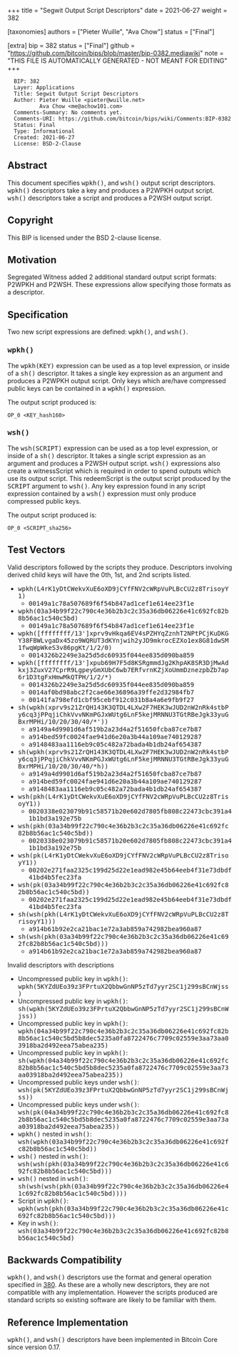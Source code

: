 
+++
title = "Segwit Output Script Descriptors"
date = 2021-06-27
weight = 382

[taxonomies]
authors = ["Pieter Wuille", "Ava Chow"]
status = ["Final"]

[extra]
bip = 382
status = ["Final"]
github = "https://github.com/bitcoin/bips/blob/master/bip-0382.mediawiki"
note = "THIS FILE IS AUTOMATICALLY GENERATED - NOT MEANT FOR EDITING"
+++

```
  BIP: 382
  Layer: Applications
  Title: Segwit Output Script Descriptors
  Author: Pieter Wuille <pieter@wuille.net>
          Ava Chow <me@achow101.com>
  Comments-Summary: No comments yet.
  Comments-URI: https://github.com/bitcoin/bips/wiki/Comments:BIP-0382
  Status: Final
  Type: Informational
  Created: 2021-06-27
  License: BSD-2-Clause
```

<h2>Abstract</h2>


This document specifies <tt>wpkh()</tt>, and <tt>wsh()</tt> output script descriptors.
<tt>wpkh()</tt> descriptors take a key and produces a P2WPKH output script.
<tt>wsh()</tt> descriptors take a script and produces a P2WSH output script.

<h2>Copyright</h2>


This BIP is licensed under the BSD 2-clause license.

<h2>Motivation</h2>


Segregated Witness added 2 additional standard output script formats: P2WPKH and P2WSH.
These expressions allow specifying those formats as a descriptor.

<h2>Specification</h2>


Two new script expressions are defined: <tt>wpkh()</tt>, and <tt>wsh()</tt>.

<h3><tt>wpkh()</tt></h3>


The <tt>wpkh(KEY)</tt> expression can be used as a top level expression, or inside of a <tt>sh()</tt> descriptor.
It takes a single key expression as an argument and produces a P2WPKH output script.
Only keys which are/have compressed public keys can be contained in a <tt>wpkh()</tt> expression.

The output script produced is:
```
OP_0 <KEY_hash160>
```

<h3><tt>wsh()</tt></h3>


The <tt>wsh(SCRIPT)</tt> expression can be used as a top level expression, or inside of a <tt>sh()</tt> descriptor.
It takes a single script expression as an argument and produces a P2WSH output script.
<tt>wsh()</tt> expressions also create a witnessScript which is required in order to spend outputs which use its output script.
This redeemScript is the output script produced by the <tt>SCRIPT</tt> argument to <tt>wsh()</tt>.
Any key expression found in any script expression contained by a <tt>wsh()</tt> expression must only produce compressed public keys.

The output script produced is:
```
OP_0 <SCRIPT_sha256>
```

<h2>Test Vectors</h2>


Valid descriptors followed by the scripts they produce. Descriptors involving derived child keys will have the 0th, 1st, and 2nd scripts listed.

*  <tt>wpkh(L4rK1yDtCWekvXuE6oXD9jCYfFNV2cWRpVuPLBcCU2z8TrisoyY1)</tt>
    *  <tt>00149a1c78a507689f6f54b847ad1cef1e614ee23f1e</tt>
*  <tt>wpkh(03a34b99f22c790c4e36b2b3c2c35a36db06226e41c692fc82b8b56ac1c540c5bd)</tt>
    *  <tt>00149a1c78a507689f6f54b847ad1cef1e614ee23f1e</tt>
*  <tt>wpkh([ffffffff/13']xprv9vHkqa6EV4sPZHYqZznhT2NPtPCjKuDKGY38FBWLvgaDx45zo9WQRUT3dKYnjwih2yJD9mkrocEZXo1ex8G81dwSM1fwqWpWkeS3v86pgKt/1/2/0)</tt>
    *  <tt>0014326b2249e3a25d5dc60935f044ee835d090ba859</tt>
*  <tt>wpkh([ffffffff/13']xpub69H7F5d8KSRgmmdJg2KhpAK8SR3DjMwAdkxj3ZuxV27CprR9LgpeyGmXUbC6wb7ERfvrnKZjXoUmmDznezpbZb7ap6r1D3tgFxHmwMkQTPH/1/2/*)</tt>
    *  <tt>0014326b2249e3a25d5dc60935f044ee835d090ba859</tt>
    *  <tt>0014af0bd98abc2f2cae66e36896a39ffe2d32984fb7</tt>
    *  <tt>00141fa798efd1cbf95cebf912c031b8a4a6e9fb9f27</tt>
*  <tt>sh(wpkh(xprv9s21ZrQH143K3QTDL4LXw2F7HEK3wJUD2nW2nRk4stbPy6cq3jPPqjiChkVvvNKmPGJxWUtg6LnF5kejMRNNU3TGtRBeJgk33yuGBxrMPHi/10/20/30/40/*'))</tt>
    *  <tt>a9149a4d9901d6af519b2a23d4a2f51650fcba87ce7b87</tt>
    *  <tt>a914bed59fc0024fae941d6e20a3b44a109ae740129287</tt>
    *  <tt>a9148483aa1116eb9c05c482a72bada4b1db24af654387</tt>
*  <tt>sh(wpkh(xprv9s21ZrQH143K3QTDL4LXw2F7HEK3wJUD2nW2nRk4stbPy6cq3jPPqjiChkVvvNKmPGJxWUtg6LnF5kejMRNNU3TGtRBeJgk33yuGBxrMPHi/10/20/30/40/*h))</tt>
    *  <tt>a9149a4d9901d6af519b2a23d4a2f51650fcba87ce7b87</tt>
    *  <tt>a914bed59fc0024fae941d6e20a3b44a109ae740129287</tt>
    *  <tt>a9148483aa1116eb9c05c482a72bada4b1db24af654387</tt>
*  <tt>wsh(pkh(L4rK1yDtCWekvXuE6oXD9jCYfFNV2cWRpVuPLBcCU2z8TrisoyY1))</tt>
    *  <tt>0020338e023079b91c58571b20e602d7805fb808c22473cbc391a41b1bd3a192e75b</tt>
*  <tt>wsh(pkh(03a34b99f22c790c4e36b2b3c2c35a36db06226e41c692fc82b8b56ac1c540c5bd))</tt>
    *  <tt>0020338e023079b91c58571b20e602d7805fb808c22473cbc391a41b1bd3a192e75b</tt>
*  <tt>wsh(pk(L4rK1yDtCWekvXuE6oXD9jCYfFNV2cWRpVuPLBcCU2z8TrisoyY1))</tt>
    *  <tt>00202e271faa2325c199d25d22e1ead982e45b64eeb4f31e73dbdf41bd4b5fec23fa</tt>
*  <tt>wsh(pk(03a34b99f22c790c4e36b2b3c2c35a36db06226e41c692fc82b8b56ac1c540c5bd))</tt>
    *  <tt>00202e271faa2325c199d25d22e1ead982e45b64eeb4f31e73dbdf41bd4b5fec23fa</tt>
*  <tt>sh(wsh(pkh(L4rK1yDtCWekvXuE6oXD9jCYfFNV2cWRpVuPLBcCU2z8TrisoyY1)))</tt>
    *  <tt>a914b61b92e2ca21bac1e72a3ab859a742982bea960a87</tt>
*  <tt>sh(wsh(pkh(03a34b99f22c790c4e36b2b3c2c35a36db06226e41c692fc82b8b56ac1c540c5bd)))</tt>
    *  <tt>a914b61b92e2ca21bac1e72a3ab859a742982bea960a87</tt>


Invalid descriptors with descriptions

*  Uncompressed public key in <tt>wpkh()</tt>: <tt>wpkh(5KYZdUEo39z3FPrtuX2QbbwGnNP5zTd7yyr2SC1j299sBCnWjss)</tt>
*  Uncompressed public key in <tt>wpkh()</tt>: <tt>sh(wpkh(5KYZdUEo39z3FPrtuX2QbbwGnNP5zTd7yyr2SC1j299sBCnWjss))</tt>
*  Uncompressed public key in <tt>wpkh()</tt>: <tt>wpkh(04a34b99f22c790c4e36b2b3c2c35a36db06226e41c692fc82b8b56ac1c540c5bd5b8dec5235a0fa8722476c7709c02559e3aa73aa03918ba2d492eea75abea235)</tt>
*  Uncompressed public key in <tt>wpkh()</tt>: <tt>sh(wpkh(04a34b99f22c790c4e36b2b3c2c35a36db06226e41c692fc82b8b56ac1c540c5bd5b8dec5235a0fa8722476c7709c02559e3aa73aa03918ba2d492eea75abea235))</tt>
*  Uncompressed public keys under <tt>wsh()</tt>: <tt>wsh(pk(5KYZdUEo39z3FPrtuX2QbbwGnNP5zTd7yyr2SC1j299sBCnWjss))</tt>
*  Uncompressed public keys under <tt>wsh()</tt>: <tt>wsh(pk(04a34b99f22c790c4e36b2b3c2c35a36db06226e41c692fc82b8b56ac1c540c5bd5b8dec5235a0fa8722476c7709c02559e3aa73aa03918ba2d492eea75abea235))</tt>
*  <tt>wpkh()</tt> nested in <tt>wsh()</tt>: <tt>wsh(wpkh(03a34b99f22c790c4e36b2b3c2c35a36db06226e41c692fc82b8b56ac1c540c5bd))</tt>
*  <tt>wsh()</tt> nested in <tt>wsh()</tt>: <tt>wsh(wsh(pkh(03a34b99f22c790c4e36b2b3c2c35a36db06226e41c692fc82b8b56ac1c540c5bd)))</tt>
*  <tt>wsh()</tt> nested in <tt>wsh()</tt>: <tt>sh(wsh(wsh(pkh(03a34b99f22c790c4e36b2b3c2c35a36db06226e41c692fc82b8b56ac1c540c5bd))))</tt>
*  Script in <tt>wpkh()</tt>: <tt>wpkh(wsh(pkh(03a34b99f22c790c4e36b2b3c2c35a36db06226e41c692fc82b8b56ac1c540c5bd)))</tt>
*  Key in <tt>wsh()</tt>: <tt>wsh(03a34b99f22c790c4e36b2b3c2c35a36db06226e41c692fc82b8b56ac1c540c5bd)</tt>


<h2>Backwards Compatibility</h2>


<tt>wpkh()</tt>, and <tt>wsh()</tt> descriptors use the format and general operation specified in <a href="/380" target="_blank">380</a>.
As these are a wholly new descriptors, they are not compatible with any implementation.
However the scripts produced are standard scripts so existing software are likely to be familiar with them.

<h2>Reference Implementation</h2>


<tt>wpkh()</tt>, and <tt>wsh()</tt> descriptors have been implemented in Bitcoin Core since version 0.17.
